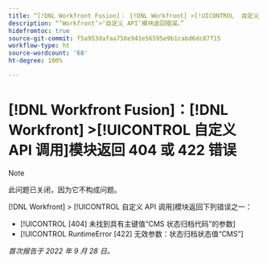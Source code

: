 ```yaml
---
title: “[!DNL Workfront Fusion]： [!DNL Workfront] >[!UICONTROL  自定义 API 调用]模块返回 404 或 422 错误”
description: “‘Workfront’>‘自定义 API’模块返回错误。”
hidefromtoc: true
source-git-commit: f5a953dafaa758e941e56595e9b1cabd6dc87f15
workflow-type: ht
source-wordcount: '68'
ht-degree: 100%

---
```



# [!DNL Workfront Fusion]：[!DNL Workfront] >[!UICONTROL  自定义 API 调用]模块返回 404 或 422 错误

>[!NOTE]
>
>此问题已关闭，因为它不构成问题。

[!DNL Workfront] > [!UICONTROL 自定义 API 调用]模块返回下列错误之一：

* [!UICONTROL [404] 未找到具有主键值“CMS 状态归档代码”的参数]
* [!UICONTROL RuntimeError [422] 无效参数：状态归档状态值“CMS”]

_首次报告于 2022 年 9 月 28 日。_

